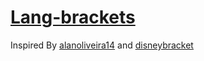 # [Lang-brackets](https://anabastos.me/lang-bracket)

Inspired By [alanoliveira14](https://github.com/alanoliveira14/alanoliveira14.github.io) and [disneybracket](disneybracket.com)
